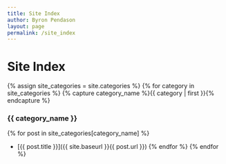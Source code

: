 ```yaml
---
title: Site Index
author: Byron Pendason
layout: page
permalink: /site_index
---
```


# Site Index
{% assign site_categories = site.categories %}
{% for category in site_categories %}
{% capture category_name %}{{ category | first }}{% endcapture %}

### {{ category_name }}
{% for post in site_categories[category_name] %}
- [{{ post.title }}]({{ site.baseurl }}{{ post.url }})
{% endfor %}
{% endfor %}
